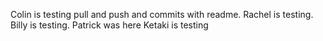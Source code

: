 Colin is testing pull and push and commits with readme.
Rachel is testing.
Billy is testing.
Patrick was here
Ketaki is testing